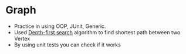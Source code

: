 # Graph
- Practice in using OOP, JUnit, Generic.
- Used [Depth-first search](https://en.wikipedia.org/wiki/Depth-first_search) algorithm to find shortest path between two Vertex 
- By using unit tests you can check if it works

